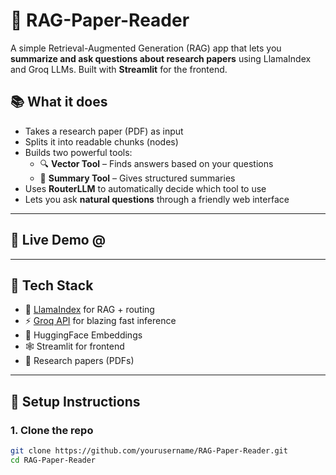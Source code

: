 # 🧠 RAG-Paper-Reader

A simple Retrieval-Augmented Generation (RAG) app that lets you **summarize and ask questions about research papers** using LlamaIndex and Groq LLMs. Built with **Streamlit** for the frontend.

## 📚 What it does

- Takes a research paper (PDF) as input
- Splits it into readable chunks (nodes)
- Builds two powerful tools:
  - 🔍 **Vector Tool** – Finds answers based on your questions
  - 🧾 **Summary Tool** – Gives structured summaries
- Uses **RouterLLM** to automatically decide which tool to use
- Lets you ask **natural questions** through a friendly web interface

---

## 🚀 Live Demo @ 


---

## 🧰 Tech Stack

- 🧠 [LlamaIndex](https://github.com/jerryjliu/llama_index) for RAG + routing
- ⚡ [Groq API](https://console.groq.com/) for blazing fast inference
- 🧠 HuggingFace Embeddings
- 🕸️ Streamlit for frontend
- 📄 Research papers (PDFs)

---

## 📝 Setup Instructions

### 1. Clone the repo

```bash
git clone https://github.com/yourusername/RAG-Paper-Reader.git
cd RAG-Paper-Reader
